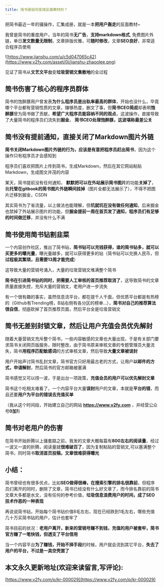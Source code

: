 ```yaml
---
title: 简书是如何变成反面教材的？
---
```


把简书最近一年的骚操作，汇集成册，就是一本**把用户轰走**的反面教材~


我曾是简书的重度用户，当年的简书**无广告**，**支持markdown格式**,  免费图片外链，单日**发文数量无限制**，文章排版优雅，可**随时修改**，文章**SEO良好**，非常适合程序员使用

![https://www.jianshu.com/u/c5d047065c42](https://www.v2fy.com/asset/0i/jianshu-zhaoolee.png)


见证了简书从**文艺文平台**变**垃圾营销文集散地**的全过程


## 简书伤害了核心的程序员群体

简书的饱醉豚用户曾发表**为什么程序员是出轨率最高的群体**，开始也没什么，毕竟哪个平台都有营销性质的文章，赚够热度，删文了事，但**简书CEO简叔**却表明**饱醉豚**曾为简书做了贡献，**希望广大程序员能容纳不同的观点**，这波操作，直接导致了大量简书的程序员们流失到**掘金**， **简书CEO处理饱醉豚，这波堪称最差公关**

## 简书没有提前通知，直接关闭了Markdown图片外链

**简书关闭Markdown图片外链的行为，应该是有意把程序员赶出简书**，因为这个操作只有程序员才会感知到

程序员们喜欢把图片上传到简书，生成Markdown，然后在其它网站粘贴Markdown，生成图文并茂的内容

某天，简书提前没有任何通知， **默默把可以在外站展示简书图片**的功能**关掉了**，我**托管在gitbook的简书图片外链瞬间挂掉**（图片全都无法展示了），不得不把图片迁移到掘金，CSDN

其实简书为了省流量，以上做法也能理解，但**坑就坑在没有做任何通知**，后来掘金也禁掉了外站展示图片的功能，但**掘金提前一周在首页发了通知，程序员们有足够的时间做迁移**，并没有什么不满



## 简书使用简书钻割韭菜

一个内容创作社区，推出了简书钻，**简书钻可以充钱获得，谁的简书钻多，就可以买更多的曝光量**，曝光量越多，就可以获得更多的钻（简书钻可以兑换人民币，但**过程极其繁琐，且需要13周才能完成**）

这导致大量的营销号涌入，大量的垃圾营销文堆满整个简书

**简书在引进简书钻的同时，把需要人工审核的首页推荐取消了**，这导致简书的文章质量直接失控，充斥大量的营销文，老用户进一步流失

有一个很有趣的事实，虽然信息流平台，都在提千人千面，但优质平台都是有热榜的（Github有Trending榜，B站右侧有各分区的榜单...），**简书对自己的推荐算法很自信**，彻底砍掉了首页推荐页面，然后平台全是垃圾营销文



## 简书无差别封锁文章，然后让用户充值会员优先解封


随着大量营销文充斥整个简书，一些内容敏感的文章也大量出现，于是有关部门要求简书关闭网页版服务，限时整改，由于简书原来审核文章的专题管理员大量流失，简书**用程序匹配敏感词**的方式审核文章，然后导致**大量文章被误封**

用户开始声讨简书乱封文章，简书官方只好用最古老的方式，让用户**以邮件的方式，申请解封**，然后简书的官方邮箱被塞满

简书感觉又可以捞一波，于是出台一项政策，**充值会员的用户可以优先解封文章**

简书这个吃相太难看了，一个内容平台大量**误封**用户的文章，本就是**平台的错**，而且还要**用户为平台的错误去充值买单**

（我从这个时间段，开始建立自己的网站 **https://www.v2fy.com** ，并经营公众号**0加1**）


## 简书对老用户的伤害

在简书开始折腾以上骚套路之前，我发的文章大概每篇有**800左右的阅读量**，经过一波又一波的折腾，阅读量就**很难破百了**，因为复制粘贴的营销文,可以塞满整个简书，同时简书**取消首页投稿，文章很难获得曝光**



## 小结：

简书曾经也有很多优点，比如**SEO做得很棒，在搜索引擎的排名很靠前**，但程序员们离开的同时，删除了文章，简书已经没有什么好文章了，而今排名靠前的简书文章大多都是水文，没有任何的参考价值，**垃圾信息浪费用户的时间，成了SEO技术作恶的一种表现**

再说说简书钻，开始每个简书钻价值8毛左右，现在已经跌到1毛左右，哪些充值几十万买简书钻的用户，估计也套牢了

简书目前的状况：**老用户离开，新来的营销号赚不到钱，充值的用户被套牢，简书官方赚了一笔快钱，但透支了平台信用**

当一个内容平台**为了赚钱，开始不择手段**的时候，用户就会流到其它平台，**失去了用户的平台，不过是一具空壳罢了**








## 本文永久更新地址(欢迎来读留言,写评论):

[https://www.v2fy.com/p/kr-000029](https://www.v2fy.com/p/kr-000029)
